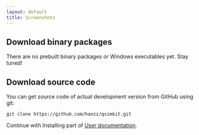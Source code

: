 ```yaml
---
layout: default
title: Screenshots
---
```


## Download binary packages

There are no prebuilt binary packages or Windows executables yet. Stay tuned!

## Download source code

You can get source code of actual development version from GitHub using git:

	git clone https://github.com/hanzz/qsimkit.git

Continue with Installing part of [User documentation](http://qsimkit.org/documentation).
